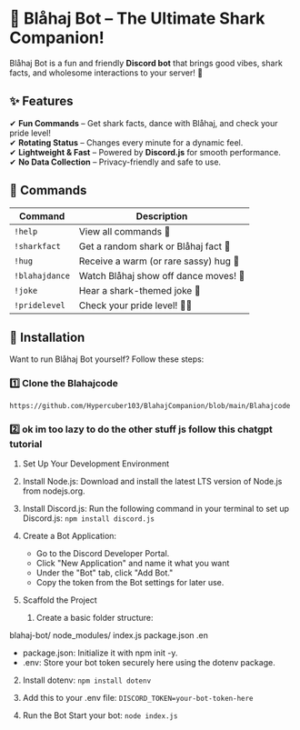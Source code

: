 # 🦈 Blåhaj Bot – The Ultimate Shark Companion!

Blåhaj Bot is a fun and friendly **Discord bot** that brings good vibes, shark facts, and wholesome interactions to your server! 🌊

## ✨ Features
✔ **Fun Commands** – Get shark facts, dance with Blåhaj, and check your pride level!  
✔ **Rotating Status** – Changes every minute for a dynamic feel.  
✔ **Lightweight & Fast** – Powered by **Discord.js** for smooth performance.  
✔ **No Data Collection** – Privacy-friendly and safe to use.  

## 🔧 Commands
| Command          | Description |
|-----------------|-------------|
| `!help`         | View all commands 📃 |
| `!sharkfact`    | Get a random shark or Blåhaj fact 🤔 |
| `!hug`          | Receive a warm (or rare sassy) hug 🤗 |
| `!blahajdance`  | Watch Blåhaj show off dance moves! 🕺 |
| `!joke`         | Hear a shark-themed joke 🤣 |
| `!pridelevel`   | Check your pride level! 🏳️‍🌈 |

## 🚀 Installation
Want to run Blåhaj Bot yourself? Follow these steps:

### 1️⃣ **Clone the Blahajcode**
``https://github.com/Hypercuber103/BlahajCompanion/blob/main/Blahajcode``

### 2️⃣ **ok im too lazy to do the other stuff js follow this chatgpt tutorial**

1. Set Up Your Development Environment
  1. Install Node.js: Download and install the latest LTS version of Node.js from nodejs.org.
  2. Install Discord.js: Run the following command in your terminal to set up Discord.js: ``npm install discord.js``
  3. Create a Bot Application:
     - Go to the Discord Developer Portal.
     - Click "New Application" and name it what you want
     - Under the "Bot" tab, click "Add Bot."
     - Copy the token from the Bot settings for later use.

2. Scaffold the Project
   1. Create a basic folder structure:

blahaj-bot/
node_modules/
index.js
package.json
.en

  - package.json: Initialize it with npm init -y.
  - .env: Store your bot token securely here using the dotenv package.

   2. Install dotenv:
    ``npm install dotenv``
   3. Add this to your .env file:
    ``DISCORD_TOKEN=your-bot-token-here``

3. Run the Bot
  Start your bot:
   ``node index.js``
